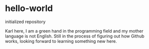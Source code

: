 # hello-world
initialized repository

Karl here, I am a green hand in the programming field and my mother language is not English. Still in the process of figuring out how Github works, looking forward to learning something new here.
